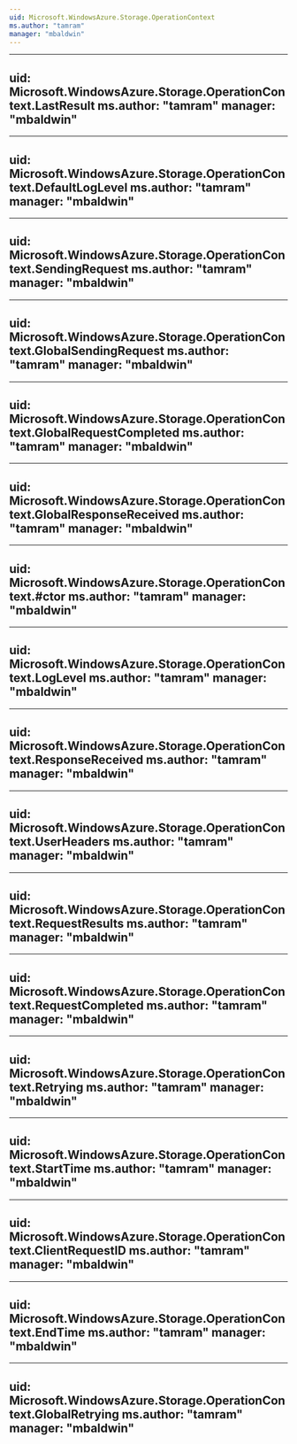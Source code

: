 ```yaml
---
uid: Microsoft.WindowsAzure.Storage.OperationContext
ms.author: "tamram"
manager: "mbaldwin"
---
```


---
uid: Microsoft.WindowsAzure.Storage.OperationContext.LastResult
ms.author: "tamram"
manager: "mbaldwin"
---

---
uid: Microsoft.WindowsAzure.Storage.OperationContext.DefaultLogLevel
ms.author: "tamram"
manager: "mbaldwin"
---

---
uid: Microsoft.WindowsAzure.Storage.OperationContext.SendingRequest
ms.author: "tamram"
manager: "mbaldwin"
---

---
uid: Microsoft.WindowsAzure.Storage.OperationContext.GlobalSendingRequest
ms.author: "tamram"
manager: "mbaldwin"
---

---
uid: Microsoft.WindowsAzure.Storage.OperationContext.GlobalRequestCompleted
ms.author: "tamram"
manager: "mbaldwin"
---

---
uid: Microsoft.WindowsAzure.Storage.OperationContext.GlobalResponseReceived
ms.author: "tamram"
manager: "mbaldwin"
---

---
uid: Microsoft.WindowsAzure.Storage.OperationContext.#ctor
ms.author: "tamram"
manager: "mbaldwin"
---

---
uid: Microsoft.WindowsAzure.Storage.OperationContext.LogLevel
ms.author: "tamram"
manager: "mbaldwin"
---

---
uid: Microsoft.WindowsAzure.Storage.OperationContext.ResponseReceived
ms.author: "tamram"
manager: "mbaldwin"
---

---
uid: Microsoft.WindowsAzure.Storage.OperationContext.UserHeaders
ms.author: "tamram"
manager: "mbaldwin"
---

---
uid: Microsoft.WindowsAzure.Storage.OperationContext.RequestResults
ms.author: "tamram"
manager: "mbaldwin"
---

---
uid: Microsoft.WindowsAzure.Storage.OperationContext.RequestCompleted
ms.author: "tamram"
manager: "mbaldwin"
---

---
uid: Microsoft.WindowsAzure.Storage.OperationContext.Retrying
ms.author: "tamram"
manager: "mbaldwin"
---

---
uid: Microsoft.WindowsAzure.Storage.OperationContext.StartTime
ms.author: "tamram"
manager: "mbaldwin"
---

---
uid: Microsoft.WindowsAzure.Storage.OperationContext.ClientRequestID
ms.author: "tamram"
manager: "mbaldwin"
---

---
uid: Microsoft.WindowsAzure.Storage.OperationContext.EndTime
ms.author: "tamram"
manager: "mbaldwin"
---

---
uid: Microsoft.WindowsAzure.Storage.OperationContext.GlobalRetrying
ms.author: "tamram"
manager: "mbaldwin"
---
